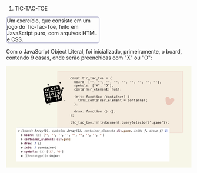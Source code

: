 1. TIC-TAC-TOE

<p style="width: 250px; border-radius: 6px; border: 2px solid #77a7;">
  Um exercício, que consiste em um jogo do Tic-Tac-Toe, feito em JavaScript puro, com arquivos HTML e CSS.

Com o JavaScript Object Literal, foi inicializado, primeiramente, o board, contendo 9 casas, onde serão preenchicas com "X" ou "O":

</p>

  <img src="./assets/images/screenshot-1.png"  />
